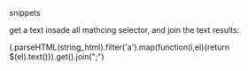 
snippets

get a text insade all mathcing selector, and join the text results:

$($.parseHTML(string_html).filter('a').map(function(i,el){return $(el).text()}).get().join(";")
